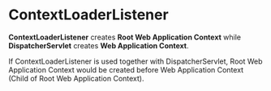 # ContextLoaderListener

**ContextLoaderListener** creates **Root Web Application Context** while **DispatcherServlet** creates **Web Application Context**.

If ContextLoaderListener is used together with DispatcherServlet, Root Web Application Context would be created before Web Application Context (Child of Root Web Application Context).

